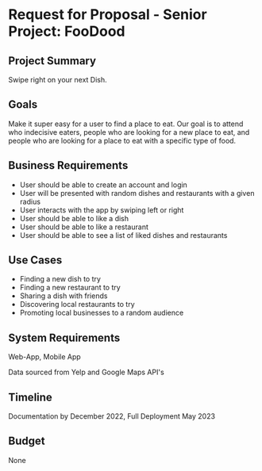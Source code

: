 
# Request for Proposal - Senior Project: FooDood

## Project Summary

Swipe right on your next Dish.

## Goals

Make it super easy for a user to find a place to eat. Our goal is to attend who indecisive eaters, people who are looking for a new place to eat, and people who are looking for a place to eat with a specific type of food.

## Business Requirements

- User should be able to create an account and login
- User will be presented with random dishes and restaurants with a given radius
- User interacts with the app by swiping left or right
- User should be able to like a dish
- User should be able to like a restaurant
- User should be able to see a list of liked dishes and restaurants

## Use Cases

- Finding a new dish to try
- Finding a new restaurant to try
- Sharing a dish with friends
- Discovering local restaurants to try
- Promoting local businesses to a random audience 

## System Requirements

Web-App, Mobile App

Data sourced from Yelp and Google Maps API's

## Timeline

Documentation by December 2022, Full Deployment May 2023

## Budget

None
